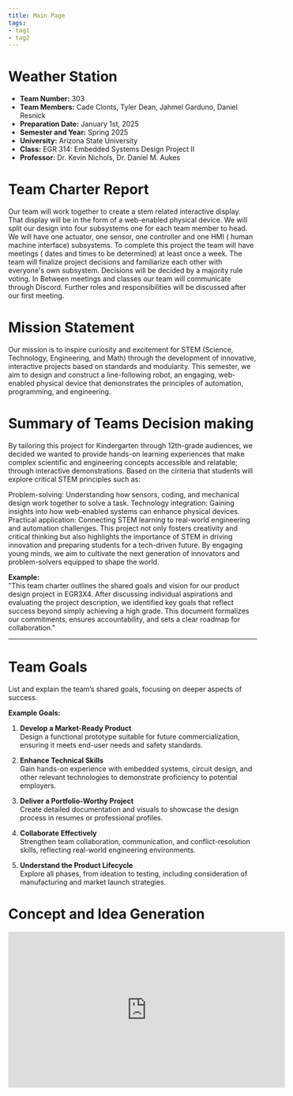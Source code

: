 ```yaml
---
title: Main Page
tags:
- tag1
- tag2
---
```


# Weather Station

- **Team Number:** 303  
- **Team Members:** Cade Clonts, Tyler Dean, Jahmel Garduno, Daniel Resnick
- **Preparation Date:**   January 1st, 2025
- **Semester and Year:** Spring 2025
- **University:** Arizona State University 
- **Class:** EGR 314: Embedded Systems Design Project II
- **Professor:** Dr. Kevin Nichols, Dr. Daniel M. Aukes

 

# Team Charter Report  
Our team will work together to create a stem related interactive display. That display will be in the form of a web-enabled physical device. We will split our design into four subsystems one for each team member to head. We will have one actuator, one sensor, one controller and one HMI ( human machine interface) subsystems. To complete this project the team will have meetings ( dates and times to be determined) at least once a week. The team will finalize project decisions and familiarize each other with everyone's own subsystem. Decisions will be decided by a majority rule voting. In Between meetings and classes our team will communicate through Discord. Further roles and responsibilities will be discussed after our first meeting. 

# Mission Statement 
Our mission is to inspire curiosity and excitement for STEM (Science, Technology, Engineering, and Math) through the development of innovative, interactive projects based on standards and modularity. This semester, we aim to design and construct a line-following robot, an engaging, web-enabled physical device that demonstrates the principles of automation, programming, and engineering. 

# Summary of Teams Decision making 
By tailoring this project for Kindergarten through 12th-grade audiences, we decided we wanted to provide hands-on learning experiences that make complex scientific and engineering concepts accessible and relatable; through interactive demonstrations. Based on the ciriteria that students will explore critical STEM principles such as:

Problem-solving: Understanding how sensors, coding, and mechanical design work together to solve a task.
Technology integration: Gaining insights into how web-enabled systems can enhance physical devices.
Practical application: Connecting STEM learning to real-world engineering and automation challenges.
This project not only fosters creativity and critical thinking but also highlights the importance of STEM in driving innovation and preparing students for a tech-driven future. By engaging young minds, we aim to cultivate the next generation of innovators and problem-solvers equipped to shape the world.


**Example:**  
"This team charter outlines the shared goals and vision for our product design project in EGR3X4. After discussing individual aspirations and evaluating the project description, we identified key goals that reflect success beyond simply achieving a high grade. This document formalizes our commitments, ensures accountability, and sets a clear roadmap for collaboration."  

---

# **Team Goals**  
List and explain the team’s shared goals, focusing on deeper aspects of success.  

**Example Goals:**  

1. **Develop a Market-Ready Product**  
   Design a functional prototype suitable for future commercialization, ensuring it meets end-user needs and safety standards.  

2. **Enhance Technical Skills**  
   Gain hands-on experience with embedded systems, circuit design, and other relevant technologies to demonstrate proficiency to potential employers.  

3. **Deliver a Portfolio-Worthy Project**  
   Create detailed documentation and visuals to showcase the design process in resumes or professional profiles.  

4. **Collaborate Effectively**  
   Strengthen team collaboration, communication, and conflict-resolution skills, reflecting real-world engineering environments.  

5. **Understand the Product Lifecycle**  
   Explore all phases, from ideation to testing, including consideration of manufacturing and market launch strategies.

# Concept and Idea Generation
<iframe width="560" height="315" src="https://www.youtube.com/embed/fRhLtXQKH90?si=A_yCgXLyiOBgJdsG" title="YouTube video player" frameborder="0" allow="accelerometer; autoplay; clipboard-write; encrypted-media; gyroscope; picture-in-picture; web-share" referrerpolicy="strict-origin-when-cross-origin" allowfullscreen></iframe>


